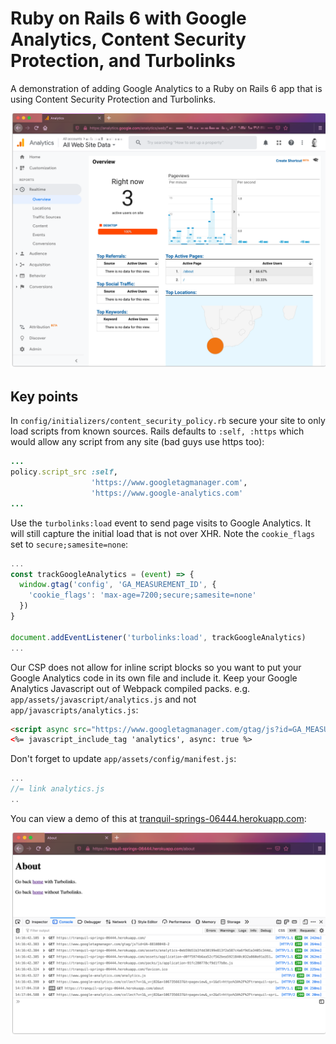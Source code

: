 # Ruby on Rails 6 with Google Analytics, Content Security Protection, and Turbolinks

A demonstration of adding Google Analytics to a Ruby on Rails 6 app that is using Content Security Protection and Turbolinks.

![Screenshot of Google Analytics](screenshot-ga.png "Screenshot of Google Analytics")

## Key points

In `config/initializers/content_security_policy.rb` secure your site to only load scripts from known sources. Rails defaults to `:self, :https` which would allow any script from any site (bad guys use https too):
```ruby
...
policy.script_src :self, 
                  'https://www.googletagmanager.com', 
                  'https://www.google-analytics.com'
...
```

Use the `turbolinks:load` event to send page visits to Google Analytics. It will still capture the initial load that is not over XHR. Note the `cookie_flags` set to `secure;samesite=none`:
```javascript
...
const trackGoogleAnalytics = (event) => {
  window.gtag('config', 'GA_MEASUREMENT_ID', {
    'cookie_flags': 'max-age=7200;secure;samesite=none'
  })
}

document.addEventListener('turbolinks:load', trackGoogleAnalytics)
...
```

Our CSP does not allow for inline script blocks so you want to put your Google Analytics code in its own file and include it. Keep your Google Analytics Javascript out of Webpack compiled packs. e.g. `app/assets/javascript/analytics.js` and not `app/javascripts/analytics.js`:
```html
<script async src="https://www.googletagmanager.com/gtag/js?id=GA_MEASUREMENT_ID"></script>
<%= javascript_include_tag 'analytics', async: true %>
```

Don't forget to update `app/assets/config/manifest.js`:
```javascript
...
//= link analytics.js
..
```

You can view a demo of this at [tranquil-springs-06444.herokuapp.com](https://tranquil-springs-06444.herokuapp.com/):

![Screenshot](screenshot-xhr.png "Screenshot of Firefox console showing network log")